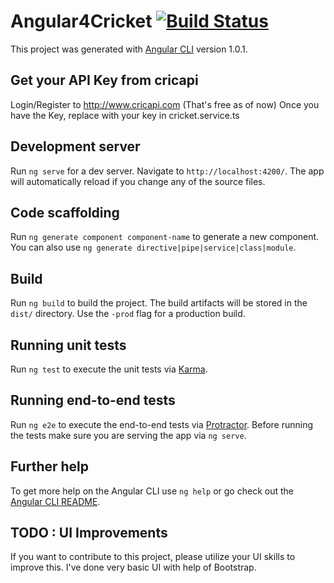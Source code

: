 # Angular4Cricket [![Build Status](https://travis-ci.org/sasolanki/Angular4CricketCalendar.svg?branch=master)](https://travis-ci.org/sasolanki/Angular4CricketCalendar)

This project was generated with [Angular CLI](https://github.com/angular/angular-cli) version 1.0.1.

## Get your API Key from cricapi
Login/Register to http://www.cricapi.com (That's free as of now) Once you have the Key, replace <YourAPIKey> with your key in cricket.service.ts

## Development server

Run `ng serve` for a dev server. Navigate to `http://localhost:4200/`. The app will automatically reload if you change any of the source files.

## Code scaffolding

Run `ng generate component component-name` to generate a new component. You can also use `ng generate directive|pipe|service|class|module`.

## Build

Run `ng build` to build the project. The build artifacts will be stored in the `dist/` directory. Use the `-prod` flag for a production build.

## Running unit tests

Run `ng test` to execute the unit tests via [Karma](https://karma-runner.github.io).

## Running end-to-end tests

Run `ng e2e` to execute the end-to-end tests via [Protractor](http://www.protractortest.org/).
Before running the tests make sure you are serving the app via `ng serve`.

## Further help

To get more help on the Angular CLI use `ng help` or go check out the [Angular CLI README](https://github.com/angular/angular-cli/blob/master/README.md).

## TODO : UI Improvements

If you want to contribute to this project, please utilize your UI skills to improve this. I've done very basic UI with help of Bootstrap.
